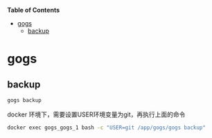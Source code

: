 <!-- markdown-toc start - Don't edit this section. Run M-x markdown-toc-refresh-toc -->
**Table of Contents**

- [gogs](#gogs)
    - [backup](#backup)

<!-- markdown-toc end -->


# gogs

## backup

``` bash
gogs backup
```

docker 环境下，需要设置USER环境变量为git，再执行上面的命令

``` bash
docker exec gogs_gogs_1 bash -c "USER=git /app/gogs/gogs backup"
```

